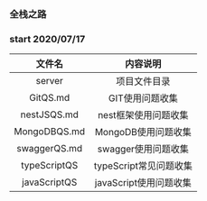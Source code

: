### 全栈之路 

### start 2020/07/17
| 文件名 | 内容说明 |
| :---: | :---: |
| server | 项目文件目录 |
| GitQS.md | GIT使用问题收集 |
| nestJSQS.md | nest框架使用问题收集 |
| MongoDBQS.md | MongoDB使用问题收集 |
| swaggerQS.md | swagger使用问题收集 |
| typeScriptQS | typeScript常见问题收集 |
| javaScriptQS | javaScript使用问题收集 |
